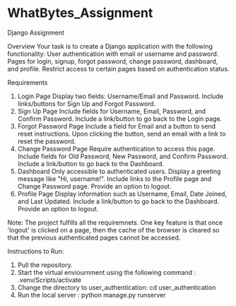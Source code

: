 # WhatBytes_Assignment
Django Assignment

Overview
Your task is to create a Django application with the following functionality:
User authentication with email or username and password.
Pages for login, signup, forgot password, change password, dashboard, and profile.
Restrict access to certain pages based on authentication status.

Requirements
1. Login Page
	Display two fields: Username/Email and Password.
	Include links/buttons for Sign Up and Forgot Password.
2. Sign Up Page
	Include fields for Username, Email, Password, and Confirm Password.
	Include a link/button to go back to the Login page.
3. Forgot Password Page
	Include a field for Email and a button to send reset instructions.
	Upon clicking the button, send an email with a link to reset the password.
4. Change Password Page
  Require authentication to access this page. 
  Include fields for Old Password, New Password, and Confirm Password.
  Include a link/button to go back to the Dashboard.
5. Dashboard
  Only accessible to authenticated users.
  Display a greeting message like "Hi, username!".
  Include links to the Profile page and Change Password page.
  Provide an option to logout.
6. Profile Page
  Display information such as Username, Email, Date Joined, and Last Updated.
  Include a link/button to go back to the Dashboard.
  Provide an option to logout.

Note: 
The project fulfills all the requiremnets.
One key feature is that once 'logout' is clicked on a page, then the cache of the browser is cleared so that the previous authenticated pages cannot be accessed. 

Instructions to Run: 

1. Pull the repository.
2. Start the virtual enviournment using the following command : .venv/Scripts/activate
3. Change the directory to user_authentication: cd user_authentication
4. Run the local server : python manage.py runserver
